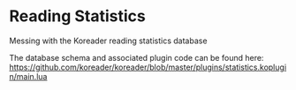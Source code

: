 # Reading Statistics
Messing with the Koreader reading statistics database

The database schema and associated plugin code can be found here: https://github.com/koreader/koreader/blob/master/plugins/statistics.koplugin/main.lua
